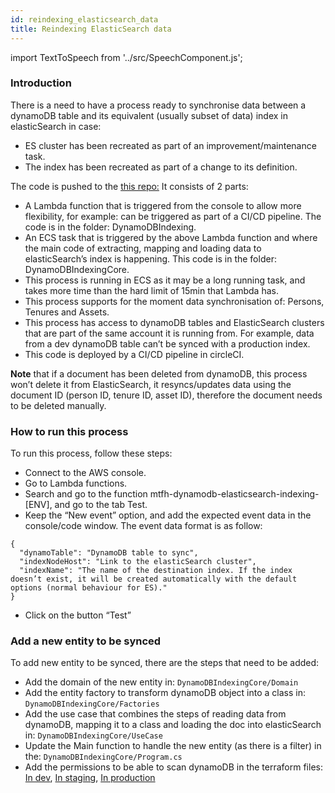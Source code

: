 ```yaml
---
id: reindexing_elasticsearch_data
title: Reindexing ElasticSearch data
---
```

import TextToSpeech from '../src/SpeechComponent.js';

<TextToSpeech>

### Introduction
There is a need to have a process ready to synchronise data between a dynamoDB table and its equivalent (usually subset of data) index in elasticSearch in case:
- ES cluster has been recreated as part of an improvement/maintenance task.
- The index has been recreated as part of a change to its definition.

The code is pushed to the [this repo:](https://github.com/LBHackney-IT/mtfh-dynamodb-elasticsearch-indexing)
It consists of 2 parts:
- A Lambda function that is triggered from the console to allow more flexibility, for example: can be triggered as part of a CI/CD pipeline. The code is in the folder: DynamoDBIndexing.
- An ECS task that is triggered by the above Lambda function and where the main code of extracting, mapping and loading data to elasticSearch’s index is happening. This code is in the folder: DynamoDBIndexingCore.
- This process is running in ECS as it may be a long running task, and takes more time than the hard limit of 15min that Lambda has.
- This process supports for the moment data synchronisation of: Persons, Tenures and Assets.
- This process has access to dynamoDB tables and ElasticSearch clusters that are part of the same account it is running from. For example, data from a dev dynamoDB table can’t be synced with a production index.
- This code is deployed by a CI/CD pipeline in circleCI.

**Note** that if a document has been deleted from dynamoDB, this process won’t delete it from ElasticSearch, it resyncs/updates data using the document ID (person ID, tenure ID, asset ID), therefore the document needs to be deleted manually.

### How to run this process
To run this process, follow these steps:
- Connect to the AWS console.
- Go to Lambda functions.
- Search and go to the function mtfh-dynamodb-elasticsearch-indexing-[ENV], and go to the tab Test.
- Keep the “New event” option, and add the expected event data in the console/code window.
The event data format is as follow:
```
{
  "dynamoTable": "DynamoDB table to sync",
  "indexNodeHost": "Link to the elasticSearch cluster",
  "indexName": "The name of the destination index. If the index doesn’t exist, it will be created automatically with the default options (normal behaviour for ES)."
}
```
- Click on the button “Test”

### Add a new entity to be synced

To add new entity to be synced, there are the steps that need to be added:
- Add the domain of the new entity in: ```DynamoDBIndexingCore/Domain```
- Add the entity factory to transform dynamoDB object into a class in: ```DynamoDBIndexingCore/Factories```
- Add the use case that combines the steps of reading data from dynamoDB, mapping it to a class and loading the doc into elasticSearch in: ```DynamoDBIndexingCore/UseCase```
- Update the Main function to handle the new entity (as there is a filter) in the: ```DynamoDBIndexingCore/Program.cs```
- Add the permissions to be able to scan dynamoDB in the terraform files:
[In dev](https://github.com/LBHackney-IT/mtfh-dynamodb-elasticsearch-indexing/blob/master/terraform/development-ecs-task/iam_role.tf#L20), 
[In staging](https://github.com/LBHackney-IT/mtfh-dynamodb-elasticsearch-indexing/blob/master/terraform/staging-ecs-task/iam_role.tf#L20), 
[In production](https://github.com/LBHackney-IT/mtfh-dynamodb-elasticsearch-indexing/blob/master/terraform/production-ecs-task/iam_role.tf#L20)



</TextToSpeech>